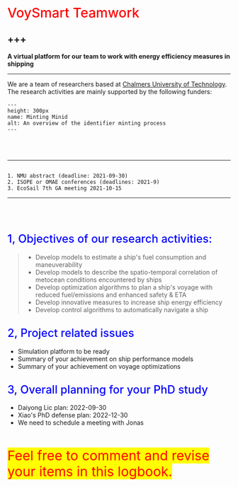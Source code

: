 # <span style = "color:red; font-weight: 500; font-size: 30px; align: center">VoySmart Teamwork</span>
+++
---


**A virtual platform for our team to work with energy efficiency measures in shipping**


***


We are a team of researchers based at [Chalmers University of Technology](https://www.chalmers.se/en/departments/m2/Pages/default.aspx). 
The research activities are mainly supported by the following funders:

```{figure} ./images/funders.png 
---
height: 300px
name: Minting Minid
alt: An overview of the identifier minting process
---
```

<br />
<br />



---

```{admonition} <span style = "color:red; font-weight: 500; font-size: 20px"> Common issues in the upcoming month</span>

1. NMU abstract (deadline: 2021-09-30)
2. ISOPE or OMAE conferences (deadlines: 2021-9)
3. EcoSail 7th GA meeting 2021-10-15

```




***

<br />
<br />

##  <span style = "color:blue; font-weight: 500; font-size: 25px;">1, Objectives of our research activities:</span> 
> - Develop models to estimate a ship's fuel consumption and maneuverability
> - Develop models to describe the spatio-temporal correlation of metocean conditions encountered by ships
> - Develop optimization algorithms to plan a ship's voyage with reduced fuel/emissions and enhanced safety & ETA
> - Develop innovative measures to increase ship energy efficiency
> - Develop control algorithms to automatically navigate a ship


## <span style = "color:blue; font-weight: 500; font-size: 25px;"> 2, Project related issues </span>

* Simulation platform to be ready 
* Summary of your achievement on ship performance models
* Summary of your achievement on voyage optimizations

## <span style = "color:blue; font-weight: 500; font-size: 25px;"> 3, Overall planning for your PhD study </span>

* Daiyong Lic plan: 2022-09-30
* Xiao's PhD defense plan: 2022-12-30 
* We need to schedule a meeting with Jonas

<br />
<br />
<span style = "color:red; font-weight:400; font-size: 30px; background: yellow">Feel free to comment and revise your items in this logbook.</span>
